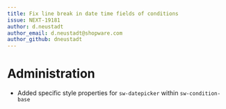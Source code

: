 ```yaml
---
title: Fix line break in date time fields of conditions
issue: NEXT-19181
author: d.neustadt
author_email: d.neustadt@shopware.com 
author_github: dneustadt
---
```

# Administration
* Added specific style properties for `sw-datepicker` within `sw-condition-base`
